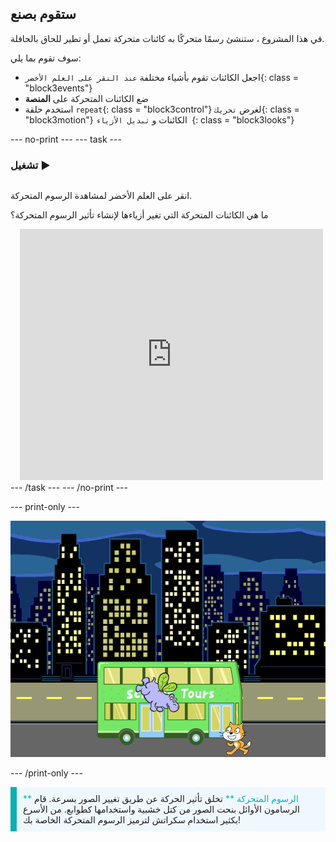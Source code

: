 ## ستقوم بصنع

في هذا المشروع ، ستنشئ رسمًا متحركًا به كائنات متحركة تعمل أو تطير للحاق بالحافلة.

سوف تقوم بما يلي:
+ اجعل الكائنات تقوم بأشياء مختلفة `عند النقر على العلم الأخضر`{: class = "block3events"}
+ ضع الكائنات المتحركة على **المنصة**
+ استخدم حلقة `repeat`{: class = "block3control"} لغرض `تحريك`{: class = "block3motion"} الكائنات و `تبديل الأزياء `{: class = "block3looks"}

--- no-print --- --- task ---

### تشغيل ▶️
<div style="display: flex; flex-wrap: wrap">
<div style="flex-basis: 200px; flex-grow: 1">  

انقر على العلم الأخضر لمشاهدة الرسوم المتحركة. 

ما هي الكائنات المتحركة التي تغير أزياءها لإنشاء تأثير الرسوم المتحركة؟
</div>
<div class="scratch-preview" style="margin-left: 15px;">
  <iframe allowtransparency="true" width="485" height="402" src="https://scratch.mit.edu/projects/embed/724160134/?autostart=false" frameborder="0"></iframe>
</div>
</div>
--- /task --- --- /no-print ---

--- print-only ---

![المشروع المكتمل.](images/hippo-flies.png)

--- /print-only ---

<p style="border-left: solid; border-width:10px; border-color: #0faeb0; background-color: aliceblue; padding: 10px;">
<span style="color: #0faeb0">** الرسوم المتحركة **</span> تخلق تأثير الحركة عن طريق تغيير الصور بسرعة. قام الرسامون الأوائل بنحت الصور من كتل خشبية واستخدامها كطوابع. من الأسرع بكثير استخدام سكراتش لترميز الرسوم المتحركة الخاصة بك!
</p>
